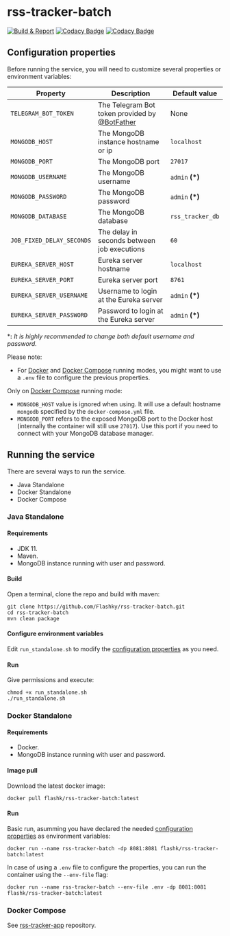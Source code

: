 # rss-tracker-batch
[![Build & Report](https://github.com/Flashky/rss-tracker-batch/actions/workflows/build-report.yml/badge.svg)](https://github.com/Flashky/rss-tracker-batch/actions/workflows/build-report.yml)
[![Codacy Badge](https://app.codacy.com/project/badge/Grade/fbc88a54cea5400b9722805227eb7baf)](https://www.codacy.com/gh/Flashky/rss-tracker-batch/dashboard?utm_source=github.com&amp;utm_medium=referral&amp;utm_content=Flashky/rss-tracker-batch&amp;utm_campaign=Badge_Grade)
[![Codacy Badge](https://app.codacy.com/project/badge/Coverage/fbc88a54cea5400b9722805227eb7baf)](https://www.codacy.com/gh/Flashky/rss-tracker-batch/dashboard?utm_source=github.com&utm_medium=referral&utm_content=Flashky/rss-tracker-batch&utm_campaign=Badge_Coverage)

## Configuration properties

Before running the service, you will need to customize several properties or environment variables:

Property | Description | Default value
--|--|--
``TELEGRAM_BOT_TOKEN`` | The Telegram Bot token provided by [@BotFather](https://t.me/botfather) | None
``MONGODB_HOST`` | The MongoDB instance hostname or ip | ``localhost``
``MONGODB_PORT`` | The MongoDB port | ``27017``
``MONGODB_USERNAME`` | The MongoDB username | ``admin`` **(*)**
``MONGODB_PASSWORD`` | The MongoDB password | ``admin`` **(*)**
``MONGODB_DATABASE`` | The MongoDB database | ``rss_tracker_db``
``JOB_FIXED_DELAY_SECONDS`` | The delay in seconds between job executions | ``60``
``EUREKA_SERVER_HOST`` | Eureka server hostname | ``localhost``
``EUREKA_SERVER_PORT`` | Eureka server port | ``8761``
``EUREKA_SERVER_USERNAME`` | Username to login at the Eureka server | ``admin`` **(*)**
``EUREKA_SERVER_PASSWORD`` | Password to login at the Eureka server | ``admin`` **(*)**

***:** *It is highly recommended to change both default username and password.*

Please note:
- For [Docker](#docker-standalone) and [Docker Compose](#docker-compose) running modes, you might want to use a ``.env`` file to configure the previous properties.

Only on [Docker Compose](#docker-compose) running mode:
- ``MONGODB_HOST`` value is ignored when using. It will use a default hostname ``mongodb`` specified by the ``docker-compose.yml`` file. 
- ``MONGODB_PORT`` refers to the exposed MongoDB port to the Docker host (internally the container will still use ``27017``). Use this port if you need to connect with your MongoDB database manager.

## Running the service

There are several ways to run the service.

- Java Standalone
- Docker Standalone
- Docker Compose

### Java Standalone

#### Requirements

- JDK 11.
- Maven.
- MongoDB instance running with user and password.

#### Build

Open a terminal, clone the repo and build with maven:

```ssh
git clone https://github.com/Flashky/rss-tracker-batch.git
cd rss-tracker-batch
mvn clean package
```
#### Configure environment variables

Edit ``run_standalone.sh`` to modify the [configuration properties](#configuration-properties) as you need.

#### Run

Give permissions and execute:

```ssh
chmod +x run_standalone.sh
./run_standalone.sh
```

### Docker Standalone

#### Requirements

- Docker.
- MongoDB instance running with user and password.

#### Image pull

Download the latest docker image:

```shell
docker pull flashk/rss-tracker-batch:latest
```

#### Run

Basic run, asumming you have declared the needed [configuration properties](#configuration-properties) as environment variables:

```shell
docker run --name rss-tracker-batch -dp 8081:8081 flashk/rss-tracker-batch:latest
```

In case of using a ``.env`` file to configure the properties, you can run the container using the ``--env-file`` flag:

```shell
docker run --name rss-tracker-batch --env-file .env -dp 8081:8081 flashk/rss-tracker-batch:latest
```

### Docker Compose

See [rss-tracker-app](https://github.com/Flashky/rss-tracker-app) repository.